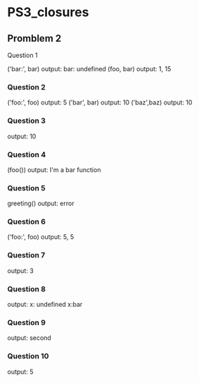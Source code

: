 # PS3_closures
## Promblem 2

Question 1

('bar:', bar) output: bar: undefined 
(foo, bar) output: 1, 15

### Question 2

('foo:', foo) output: 5
('bar', bar) output: 10
('baz',baz) output: 10

### Question 3

output: 10

### Question 4

(foo()) output: I'm a bar function

### Question 5

greeting() output: error

### Question 6 

('foo:', foo) output: 5, 5

### Question 7

output: 3

### Question 8

output: x: undefined x:bar

### Question 9

output: second

### Question 10

output: 5
